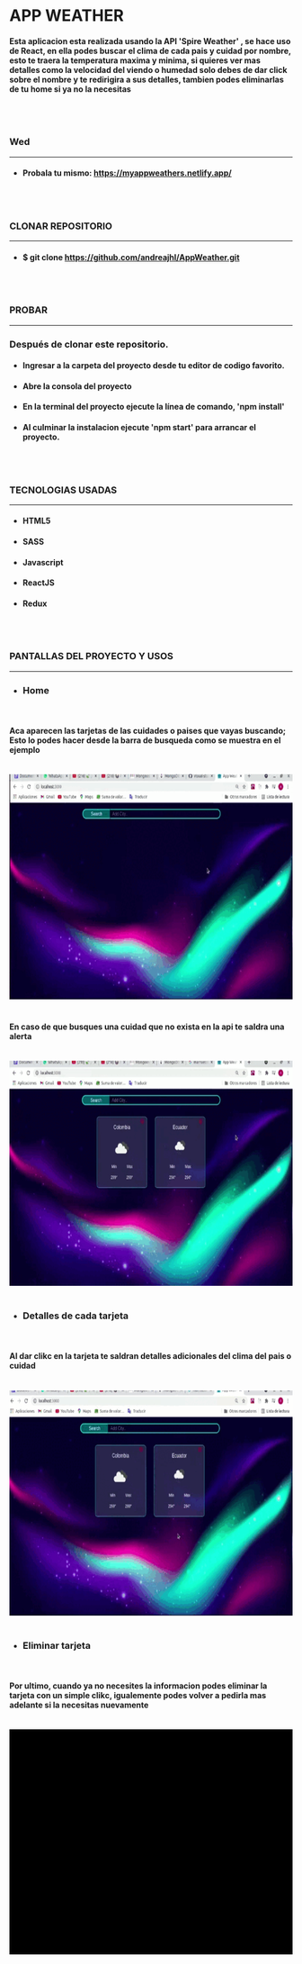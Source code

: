 
# APP WEATHER

#### Esta aplicacion esta realizada usando la API 'Spire Weather' ,  se hace uso de React, en ella podes buscar el clima de cada pais y cuidad por nombre, esto te traera la temperatura maxima y minima, si quieres ver mas detalles como la velocidad del viendo o humedad solo debes de dar click sobre el nombre y te redirigira a sus detalles, tambien podes eliminarlas de tu home si ya no la necesitas
<br>
<br>

### Wed
<hr>

* #### Probala tu mismo: https://myappweathers.netlify.app/
<br>
<br>

### CLONAR REPOSITORIO
<hr>

* #### $ git clone https://github.com/andreajhl/AppWeather.git
<br>
<br>

### PROBAR
<hr>

### Después de clonar este repositorio.

* #### Ingresar a la carpeta del proyecto desde tu editor de codigo favorito.
* #### Abre la consola del proyecto
* #### En la terminal del proyecto ejecute la línea de comando, 'npm install'
* #### Al culminar la instalacion ejecute 'npm start' para arrancar el proyecto.
<br>
<br>

### TECNOLOGIAS USADAS
<hr>

* #### HTML5
* #### SASS
* #### Javascript
* #### ReactJS
* #### Redux
<br>
<br>

### PANTALLAS DEL PROYECTO Y USOS
<hr>

* ### Home
<br>

#### Aca aparecen las tarjetas de las cuidades o paises que vayas buscando; Esto lo podes hacer desde la barra de busqueda como se muestra en el ejemplo
<br>

<img src="src/img/gifReatme/searchappweather .gif" width="800" height="400" />
<br>
<br>


#### En caso de que busques una cuidad que no exista en la api te saldra una alerta
<br>

<img src="src/img/gifReatme/errorappweather.gif" width="800" height="400" />
<br>
<br>


* ### Detalles de cada tarjeta
<br>

#### Al dar clikc en la tarjeta te saldran detalles adicionales del clima del pais o cuidad
<br>

<img src="src/img/gifReatme/detallesappweather .gif" width="800" height="400" />
<br>
<br>


* ### Eliminar tarjeta
<br>

#### Por ultimo, cuando ya no necesites la informacion podes eliminar la tarjeta con un simple clikc, igualemente podes volver a pedirla mas adelante si la necesitas nuevamente 
<br>

<img src="src/img/gifReatme/deleteappweather .gif" width="800" height="400" />
